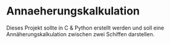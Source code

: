 # Annaeherungskalkulation
Dieses Projekt sollte in C &amp; Python erstellt werden und soll eine Annäherungskalkulation zwischen zwei Schiffen darstellen.

